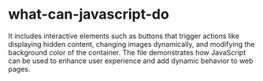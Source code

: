 # what-can-javascript-do
 It includes interactive elements such as buttons that trigger actions like displaying hidden content, changing images dynamically, and modifying the background color of the container. The file demonstrates how JavaScript can be used to enhance user experience and add dynamic behavior to web pages.
